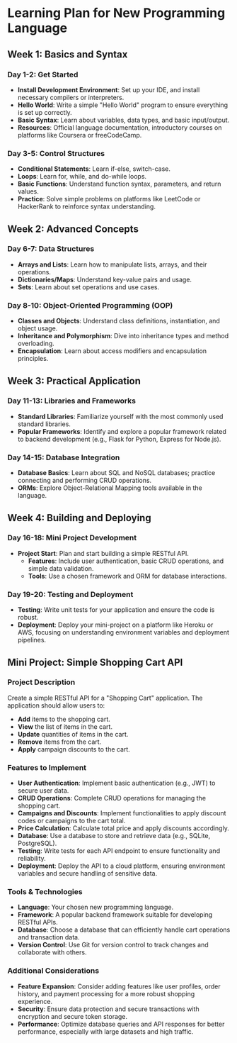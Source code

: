 # Learning Plan for New Programming Language

## Week 1: Basics and Syntax

### Day 1-2: Get Started
- **Install Development Environment**: Set up your IDE, and install necessary compilers or interpreters.
- **Hello World**: Write a simple "Hello World" program to ensure everything is set up correctly.
- **Basic Syntax**: Learn about variables, data types, and basic input/output.
- **Resources**: Official language documentation, introductory courses on platforms like Coursera or freeCodeCamp.

### Day 3-5: Control Structures
- **Conditional Statements**: Learn if-else, switch-case.
- **Loops**: Learn for, while, and do-while loops.
- **Basic Functions**: Understand function syntax, parameters, and return values.
- **Practice**: Solve simple problems on platforms like LeetCode or HackerRank to reinforce syntax understanding.

## Week 2: Advanced Concepts

### Day 6-7: Data Structures
- **Arrays and Lists**: Learn how to manipulate lists, arrays, and their operations.
- **Dictionaries/Maps**: Understand key-value pairs and usage.
- **Sets**: Learn about set operations and use cases.

### Day 8-10: Object-Oriented Programming (OOP)
- **Classes and Objects**: Understand class definitions, instantiation, and object usage.
- **Inheritance and Polymorphism**: Dive into inheritance types and method overloading.
- **Encapsulation**: Learn about access modifiers and encapsulation principles.

## Week 3: Practical Application

### Day 11-13: Libraries and Frameworks
- **Standard Libraries**: Familiarize yourself with the most commonly used standard libraries.
- **Popular Frameworks**: Identify and explore a popular framework related to backend development (e.g., Flask for Python, Express for Node.js).

### Day 14-15: Database Integration
- **Database Basics**: Learn about SQL and NoSQL databases; practice connecting and performing CRUD operations.
- **ORMs**: Explore Object-Relational Mapping tools available in the language.

## Week 4: Building and Deploying

### Day 16-18: Mini Project Development
- **Project Start**: Plan and start building a simple RESTful API.
    - **Features**: Include user authentication, basic CRUD operations, and simple data validation.
    - **Tools**: Use a chosen framework and ORM for database interactions.

### Day 19-20: Testing and Deployment
- **Testing**: Write unit tests for your application and ensure the code is robust.
- **Deployment**: Deploy your mini-project on a platform like Heroku or AWS, focusing on understanding environment variables and deployment pipelines.

## Mini Project: Simple Shopping Cart API

### Project Description
Create a simple RESTful API for a "Shopping Cart" application. The application should allow users to:
- **Add** items to the shopping cart.
- **View** the list of items in the cart.
- **Update** quantities of items in the cart.
- **Remove** items from the cart.
- **Apply** campaign discounts to the cart.

### Features to Implement
- **User Authentication**: Implement basic authentication (e.g., JWT) to secure user data.
- **CRUD Operations**: Complete CRUD operations for managing the shopping cart.
- **Campaigns and Discounts**: Implement functionalities to apply discount codes or campaigns to the cart total.
- **Price Calculation**: Calculate total price and apply discounts accordingly.
- **Database**: Use a database to store and retrieve data (e.g., SQLite, PostgreSQL).
- **Testing**: Write tests for each API endpoint to ensure functionality and reliability.
- **Deployment**: Deploy the API to a cloud platform, ensuring environment variables and secure handling of sensitive data.

### Tools & Technologies
- **Language**: Your chosen new programming language.
- **Framework**: A popular backend framework suitable for developing RESTful APIs.
- **Database**: Choose a database that can efficiently handle cart operations and transaction data.
- **Version Control**: Use Git for version control to track changes and collaborate with others.

### Additional Considerations
- **Feature Expansion**: Consider adding features like user profiles, order history, and payment processing for a more robust shopping experience.
- **Security**: Ensure data protection and secure transactions with encryption and secure token storage.
- **Performance**: Optimize database queries and API responses for better performance, especially with large datasets and high traffic.
